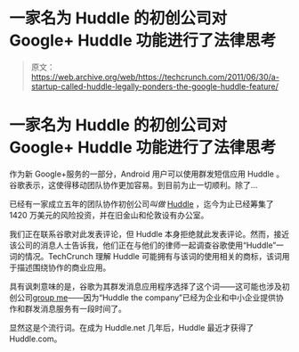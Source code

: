 # 一家名为 Huddle 的初创公司对 Google+ Huddle 功能进行了法律思考 

> 原文：<https://web.archive.org/web/https://techcrunch.com/2011/06/30/a-startup-called-huddle-legally-ponders-the-google-huddle-feature/>

# 一家名为 Huddle 的初创公司对 Google+ Huddle 功能进行了法律思考

作为新 Google+服务的一部分，Android 用户可以使用群发短信应用 Huddle 。谷歌表示，这使得移动团队协作更加容易。到目前为止一切顺利。除了…

已经有一家成立五年的团队协作初创公司*叫做* [Huddle](https://web.archive.org/web/20230203080638/http://huddle.com/) ，迄今为止已经筹集了 1420 万美元的风险投资，并在旧金山和伦敦设有办公室。

我们正在联系谷歌对此发表评论，但 Huddle 本身拒绝就此发表评论。然而，接近该公司的消息人士告诉我，他们正在与他们的律师一起调查谷歌使用“Huddle”一词的情况。TechCrunch 理解 Huddle 可能拥有与该词的使用相关的商标，该词用于描述围绕协作的商业应用。

具有讽刺意味的是，谷歌为其群发消息应用程序选择了这个词——这可能也涉及初创公司[group me](https://web.archive.org/web/20230203080638/http://groupme.com/)——因为“Huddle the company”已经为企业和中小企业提供协作和群发消息服务有一段时间了。

显然这是个流行词。在成为 Huddle.net 几年后，Huddle 最近才获得了 Huddle.com。